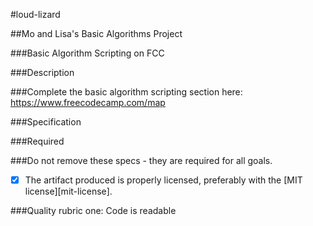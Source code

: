 #loud-lizard

##Mo and Lisa's Basic Algorithms Project

###Basic Algorithm Scripting on FCC

###Description

###Complete the basic algorithm scripting section here:
https://www.freecodecamp.com/map

###Specification

###Required

###Do not remove these specs - they are required for all goals.

 - [x] The artifact produced is properly licensed, preferably with the [MIT license][mit-license].

###Quality rubric one: Code is readable
